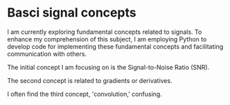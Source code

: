 # Basci signal concepts
I am currently exploring fundamental concepts related to signals. To enhance my comprehension of this subject, I am employing Python to develop code for implementing these fundamental concepts and facilitating communication with others.

The initial concept I am focusing on is the Signal-to-Noise Ratio (SNR).

The second concept is related to gradients or derivatives.

I often find the third concept, 'convolution,' confusing.
